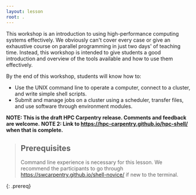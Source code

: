 ```yaml
---
layout: lesson
root: .
---
```


This workshop is an introduction to using high-performance computing systems effectively.
We obviously can't cover every case or give an exhaustive course on parallel programming in just two days' of teaching time.
Instead, this workshop is intended to give students a good introduction and overview of the tools available and how to use them effectively.

By the end of this workshop, students will know how to:

* Use the UNIX command line to operate a computer, connect to a cluster, and write simple shell scripts.
* Submit and manage jobs on a cluster using a scheduler, transfer files, and use software through environment modules.

**NOTE: This is the draft HPC Carpentry release. Comments and feedback are welcome.** 
**NOTE 2: Link to https://hpc-carpentry.github.io/hpc-shell/ when that is complete.**

> ## Prerequisites
>
> Command line experience is necessary for this lesson. We recommend the participants 
> to go through https://swcarpentry.github.io/shell-novice/ if new to the terminal. 

{: .prereq}

